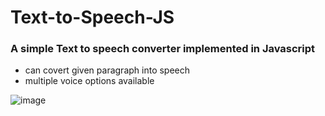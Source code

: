 # Text-to-Speech-JS

### A simple Text to speech converter implemented in Javascript
  - can covert given paragraph into speech
  - multiple voice options available

![image](https://github.com/AryanTele/Text-to-Speech-JS/assets/58328909/9ffaf775-990d-4e15-89c6-02a2a2ae7651)
